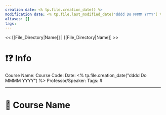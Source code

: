 ```yaml
---
creation date: <% tp.file.creation_date() %>
modification date: <% tp.file.last_modified_date("dddd Do MMMM YYYY") %>
aliases: [] 
tags: 
---
```


<< [[File_Directory|Name]] | [[File_Directory|Name]] >>

# ❗❓ Info
Course Name: 
Course Code: 
Date: <% tp.file.creation_date("dddd Do MMMM YYYY") %>
Professor/Speaker: 
Tags: #

---
# 📑 Course Name
